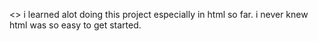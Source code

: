 <> i learned alot doing this project especially in html so far. i never knew html was so easy to get started.
